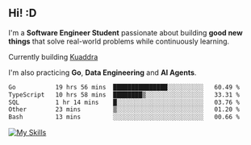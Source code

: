 ## Hi! :D

I'm a **Software Engineer Student** passionate about building **good new things** that solve real-world problems while continuously learning.

Currently building [Kuaddra](https://kuaddra.com)

I'm also practicing **Go**, **Data Engineering** and **AI Agents**.

<!--START_SECTION:waka-->

```txt
Go           19 hrs 56 mins  ███████████████░░░░░░░░░░   60.49 %
TypeScript   10 hrs 58 mins  ████████▒░░░░░░░░░░░░░░░░   33.31 %
SQL          1 hr 14 mins    █░░░░░░░░░░░░░░░░░░░░░░░░   03.76 %
Other        23 mins         ▒░░░░░░░░░░░░░░░░░░░░░░░░   01.20 %
Bash         13 mins         ░░░░░░░░░░░░░░░░░░░░░░░░░   00.66 %
```

<!--END_SECTION:waka-->
[![My Skills](https://skillicons.dev/icons?i=py,go,java,aws,js,docker,linux)](https://skillicons.dev)
